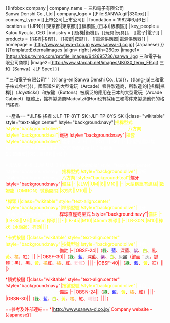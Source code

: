 {{Infobox company
| company_name = 三和電子有限公司<br />Sanwa Denshi Co., Ltd
| company_logo = [[File:SANWA.gif|330px]]
| company_type = [[上市公司|上市公司]]
| foundation = 1982年6月6日
| location = {{JPN}}[[東京都|東京都]][[板橋區_(日本)|板橋區]]
| key_people = Katou Ryouta, CEO
| industry = [[街機|街機]]，[[玩具|玩具]]， [[電子|電子]]
| products = [[搖桿|搖桿]]， [[按鍵|按鍵]]， [[電源供應器|電源供應器]]
| homepage = [http://www.sanwa-d.co.jp www.sanwa-d.co.jp] (Japanese)
}}
{{Template:Externalimages
|align= right
|width=260px
|image1=[https://pbs.twimg.com/profile_images/642695736/sanwa_.jpg 三和電子有限公司商標]
|image2=[http://www.starcab.net/images/JK030_term_FR.gif 三和（Sanwa）JLF Spec]
}}

'''三和電子有限公司'''（{{lang-en|Sanwa Denshi Co., Ltd}}，{{lang-ja|三和電子株式会社}}），國際知名的大型電玩（Arcade）零件製造商，所製造的[[搖桿|搖桿]]（Joysticks）和按鍵（Buttons）被廣泛的應用在日本的大型電玩（Arcade Cabinet）框體上，搖桿製造商Madcatz和Hori也有採用三和零件來製造他們的格鬥搖桿。

==產品==
*JLF系 搖桿
:JLF-TP-8YT-SK
:JLF-TP-8YS-SK
{|class="wikitable" style="text-align:center"
!style="background:navy"|<font color=yellow>搖桿型式
!style="background:olive"|<font color=white>基板
!style="background:navy"|<font color=yellow>八方向
!style="background:teal"|<font color=red>鐵板
!style="background:navy"|<font color=yellow>桿套
!style="background:olive"|<font color=white>螺牙
|-
|JLF||TP||8Y||T||SK||
|-
|小型輕量無螺絲||TP：TP-MA電路板||4~8方向簡單變換||T：平鐵板<br />S：凹鐵板||SK：有桿套||M6
|}

*JLW系 搖桿
:JLW-UM-8
{|class="wikitable" style="text-align:center"
!style="background:navy"|<font color=yellow>搖桿型式
!style="background:olive"|<font color=white>基板
!style="background:navy"|<font color=yellow>八方向
!style="background:teal"|<font color=red>螺牙
!style="background:navy"|<font color=yellow>備註
|-
|JLW||UM||8||M10||
|-
|大型穩重有螺絲||歐姆龍（OMRON）微動開關||8方向||M10||
|}

*桿頭
{|class="wikitable" style="text-align:center"
!style="background:navy"|<font color=yellow>桿頭型號
!style="background:olive"|<font color=white>螺牙
!style="background:teal"|<font color=red>桿球直徑或型式
!style="background:navy"|<font color=yellow>備註
|-
|LB-35||M6||35mm 桿球||
|-
|LB-45||M10||45mm 桿球||
|-
|LB-30N||M10||棒狀（水滴狀）桿頭||
|}

*卡式按鍵
{|class="wikitable" style="text-align:center"
!style="background:navy"|<font color=yellow>按鍵型號
!style="background:olive"|<font color=white>顏色
!style="background:teal"|<font color=red>備註
|-
|OBSF-24||（<font color=Green>綠</font>、<font color=Blue>藍</font>、<font color=Dark Blue>深藍</font>、<font color=Purple>紫</font>、<font color=cream>白</font>、黑、<font color=Yellow>黃</font>、<font color=Orange>橘</font>、<font color=Red>紅</font>）||
|-
|OBSF-30||（<font color=Green>綠</font>、<font color=BLUE>藍</font>、<font color=DARK BLUE>深藍</font>、<font color=PURPLE>紫</font>、<font color=CREAM>白</font>、<font color=GRAY>灰</font><font color=BLACK>黑</font>（鍵面：<font color=GRAY>灰</font>，鍵體：黑）、黑、<font color=YELLOW>黃</font>、<font color=ORANGE>橘</font><font color=RED>紅</font>、<font color=ORANGE>橘</font>、<font color=RED>紅</font>、<font color=PINK>粉紅</font>）||
|-
|OBSF-40||（<font color=GREEN>綠</font>、<font color=BLUE>藍</font>、<font color=YELLOW>黃</font>、<font color=RED>紅</font>）||
|}

*鎖式按鍵
{|class="wikitable" style="text-align:center"
!style="background:navy"|<font color=yellow>按鍵型號
!style="background:olive"|<font color=white>顏色
!style="background:teal"|<font color=red>備註
|-
|OBSN-24||（<font color=GREEN>綠</font>、<font color=BLUE>藍</font>、<font color=YELLOW>黃</font>、<font color=ORANGE>橘</font>、<font color=RED>紅</font>）||
|-
|OBSN-30||（<font color=GREEN>綠</font>、<font color=BLUE>藍</font>、<font color=CREAM>白</font>、<font color=YELLOW>黃</font>、<font color=ORANGE>橘</font>、<font color=RED>紅</font>、<font color=PINK>粉紅</font>）||
|}

==參考及外部連結==
*[http://www.sanwa-d.co.jp/ Company website - (Japanese)]